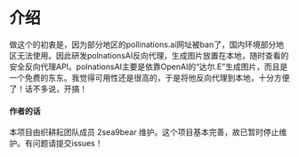 # 介绍
做这个的初衷是，因为部分地区的pollinations.ai网址被ban了，国内环境部分地区无法使用。因此研发polnationsAI反向代理，生成图片放置在本地，随时查看的安全反向代理API。polnationsAI主要是依靠OpenAI的“达尔.E”生成图片，而且是一个免费的东东。我觉得可用性还是很高的，于是将他反向代理到本地，十分方便了！话不多说，开搞！

#### 作者的话
本项目由织耕耘团队成员 2sea9bear 维护。这个项目基本完善，故已暂时停止维护。有问题请提交issues！
